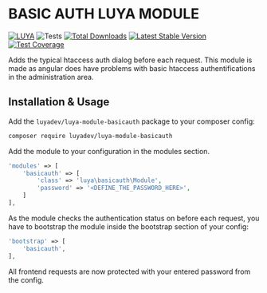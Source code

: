 # BASIC AUTH LUYA MODULE

[![LUYA](https://img.shields.io/badge/Powered%20by-LUYA-brightgreen.svg)](https://luya.io)
![Tests](https://github.com/luyadev/luya-module-basicauth/workflows/Tests/badge.svg)
[![Total Downloads](https://poser.pugx.org/luyadev/luya-module-basicauth/downloads)](https://packagist.org/packages/luyadev/luya-module-basicauth)
[![Latest Stable Version](https://poser.pugx.org/luyadev/luya-module-basicauth/v/stable)](https://packagist.org/packages/luyadev/luya-module-basicauth)
[![Test Coverage](https://api.codeclimate.com/v1/badges/0431f013a2b0dff94265/test_coverage)](https://codeclimate.com/github/luyadev/luya-module-basicauth/test_coverage)

Adds the typical htaccess auth dialog before each request. This module is made as angular does have problems with basic htaccess authentifications in the administration area.

## Installation & Usage

Add the `luyadev/luya-module-basicauth` package to your composer config:

```sh
composer require luyadev/luya-module-basicauth
```

Add the module to your configuration in the modules section.

```php
'modules' => [
    'basicauth' => [
        'class' => 'luya\basicauth\Module',
        'password' => '<DEFINE_THE_PASSWORD_HERE>',
    ]
],
```

As the module checks the authentication status on before each request, you have to bootstrap the module inside the bootstrap section of your config:

```php
'bootstrap' => [
    'basicauth',
],
```

All frontend requests are now protected with your entered password from the config.
